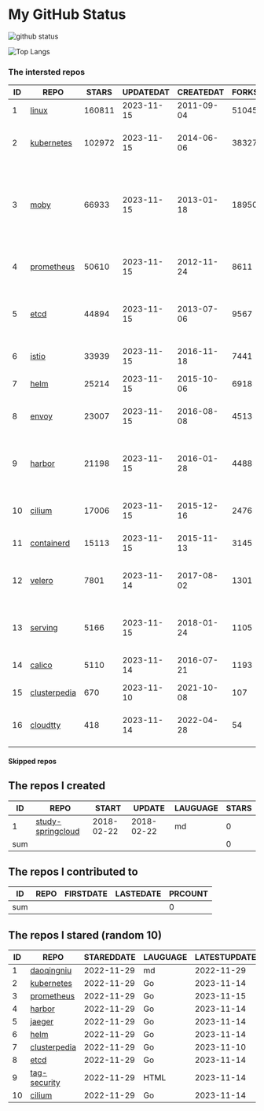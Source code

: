 # My GitHub Status

<img src="https://github-readme-stats-1.yihong0618.vercel.app/api?username=daoqingniu&show_icons=true&&&hide_title=true&count_private=true" alt="github status" />

![Top Langs](https://github-readme-stats-1.yihong0618.vercel.app/api/top-langs/?username=daoqingniu&layout=compact)

<!--START_SECTION:github_repos-->
### The intersted repos
| ID |                              REPO                               | STARS  | UPDATEDAT  | CREATEDAT  | FORKSCOUNT |                                                DESCRIPTIONS                                                |
|----|-----------------------------------------------------------------|--------|------------|------------|------------|------------------------------------------------------------------------------------------------------------|
|  1 | [linux](https://github.com/torvalds/linux)                      | 160811 | 2023-11-15 | 2011-09-04 |      51045 | Linux kernel source tree                                                                                   |
|  2 | [kubernetes](https://github.com/kubernetes/kubernetes)          | 102972 | 2023-11-15 | 2014-06-06 |      38327 | Production-Grade Container Scheduling and Management                                                       |
|  3 | [moby](https://github.com/moby/moby)                            |  66933 | 2023-11-15 | 2013-01-18 |      18950 | The Moby Project - a collaborative project for the container ecosystem to assemble container-based systems |
|  4 | [prometheus](https://github.com/prometheus/prometheus)          |  50610 | 2023-11-15 | 2012-11-24 |       8611 | The Prometheus monitoring system and time series database.                                                 |
|  5 | [etcd](https://github.com/etcd-io/etcd)                         |  44894 | 2023-11-15 | 2013-07-06 |       9567 | Distributed reliable key-value store for the most critical data of a distributed system                    |
|  6 | [istio](https://github.com/istio/istio)                         |  33939 | 2023-11-15 | 2016-11-18 |       7441 | Connect, secure, control, and observe services.                                                            |
|  7 | [helm](https://github.com/helm/helm)                            |  25214 | 2023-11-15 | 2015-10-06 |       6918 | The Kubernetes Package Manager                                                                             |
|  8 | [envoy](https://github.com/envoyproxy/envoy)                    |  23007 | 2023-11-15 | 2016-08-08 |       4513 | Cloud-native high-performance edge/middle/service proxy                                                    |
|  9 | [harbor](https://github.com/goharbor/harbor)                    |  21198 | 2023-11-15 | 2016-01-28 |       4488 | An open source trusted cloud native registry project that stores, signs, and scans content.                |
| 10 | [cilium](https://github.com/cilium/cilium)                      |  17006 | 2023-11-15 | 2015-12-16 |       2476 | eBPF-based Networking, Security, and Observability                                                         |
| 11 | [containerd](https://github.com/containerd/containerd)          |  15113 | 2023-11-15 | 2015-11-13 |       3145 | An open and reliable container runtime                                                                     |
| 12 | [velero](https://github.com/vmware-tanzu/velero)                |   7801 | 2023-11-14 | 2017-08-02 |       1301 | Backup and migrate Kubernetes applications and their persistent volumes                                    |
| 13 | [serving](https://github.com/knative/serving)                   |   5166 | 2023-11-15 | 2018-01-24 |       1105 | Kubernetes-based, scale-to-zero, request-driven compute                                                    |
| 14 | [calico](https://github.com/projectcalico/calico)               |   5110 | 2023-11-14 | 2016-07-21 |       1193 | Cloud native networking and network security                                                               |
| 15 | [clusterpedia](https://github.com/clusterpedia-io/clusterpedia) |    670 | 2023-11-10 | 2021-10-08 |        107 | The Encyclopedia of Kubernetes clusters                                                                    |
| 16 | [cloudtty](https://github.com/cloudtty/cloudtty)                |    418 | 2023-11-14 | 2022-04-28 |         54 | A Friendly Kubernetes CloudShell (Web Terminal) !                                                          |



#### Skipped repos
<!--END_SECTION:github_repos-->

<!--START_SECTION:my_github-->
## The repos I created
| ID  |                                 REPO                                 |   START    |   UPDATE   | LAUGUAGE | STARS |
|-----|----------------------------------------------------------------------|------------|------------|----------|-------|
|   1 | [study-springcloud](https://github.com/daoqingniu/study-springcloud) | 2018-02-22 | 2018-02-22 | md       |     0 |
| sum |                                                                      |            |            |          |     0 |

## The repos I contributed to
| ID  | REPO | FIRSTDATE | LASTEDATE | PRCOUNT |
|-----|------|-----------|-----------|---------|
| sum |      |           |           |       0 |

## The repos I stared (random 10)
| ID |                              REPO                               | STAREDDATE | LAUGUAGE | LATESTUPDATE |
|----|-----------------------------------------------------------------|------------|----------|--------------|
|  1 | [daoqingniu](https://github.com/daoqingniu/daoqingniu)          | 2022-11-29 | md       | 2022-11-29   |
|  2 | [kubernetes](https://github.com/kubernetes/kubernetes)          | 2022-11-29 | Go       | 2023-11-14   |
|  3 | [prometheus](https://github.com/prometheus/prometheus)          | 2022-11-29 | Go       | 2023-11-15   |
|  4 | [harbor](https://github.com/goharbor/harbor)                    | 2022-11-29 | Go       | 2023-11-14   |
|  5 | [jaeger](https://github.com/jaegertracing/jaeger)               | 2022-11-29 | Go       | 2023-11-14   |
|  6 | [helm](https://github.com/helm/helm)                            | 2022-11-29 | Go       | 2023-11-14   |
|  7 | [clusterpedia](https://github.com/clusterpedia-io/clusterpedia) | 2022-11-29 | Go       | 2023-11-10   |
|  8 | [etcd](https://github.com/etcd-io/etcd)                         | 2022-11-29 | Go       | 2023-11-14   |
|  9 | [tag-security](https://github.com/cncf/tag-security)            | 2022-11-29 | HTML     | 2023-11-14   |
| 10 | [cilium](https://github.com/cilium/cilium)                      | 2022-11-29 | Go       | 2023-11-14   |

<!--END_SECTION:my_github-->
